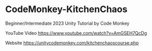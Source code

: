 # CodeMonkey-KitchenChaos

Beginner/Intermediate 2023 Unity Tutorial by Code Monkey

YouTube Video
https://www.youtube.com/watch?v=AmGSEH7QcDg

Website
https://unitycodemonkey.com/kitchenchaoscourse.php
